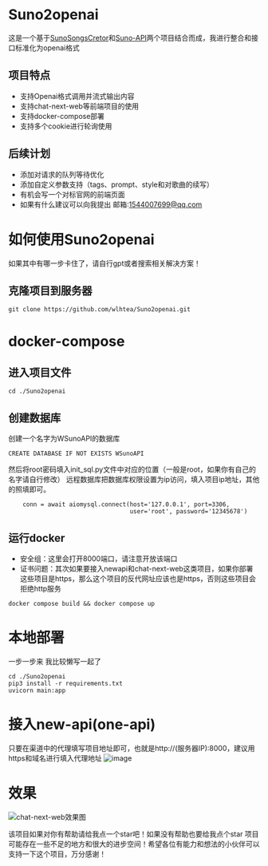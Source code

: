 # Suno2openai
这是一个基于[SunoSongsCretor](https://github.com/yihong0618/SunoSongsCreator)和[Suno-API](https://github.com/SunoAI-API/Suno-API)两个项目结合而成，我进行整合和接口标准化为openai格式

## 项目特点
- 支持Openai格式调用并流式输出内容
- 支持chat-next-web等前端项目的使用
- 支持docker-compose部署
- 支持多个cookie进行轮询使用

## 后续计划
- 添加对请求的队列等待优化
- 添加自定义参数支持（tags、prompt、style和对歌曲的续写）
- 有机会写一个对标官网的前端页面
- 如果有什么建议可以向我提出 邮箱:1544007699@qq.com

# 如何使用Suno2openai
如果其中有哪一步卡住了，请自行gpt或者搜索相关解决方案！
## 克隆项目到服务器
```
git clone https://github.com/wlhtea/Suno2openai.git
```

# docker-compose
## 进入项目文件
```
cd ./Suno2openai
```

## 创建数据库
创建一个名字为WSunoAPI的数据库
```mysql
CREATE DATABASE IF NOT EXISTS WSunoAPI
```

然后将root密码填入init_sql.py文件中对应的位置（一般是root，如果你有自己的名字请自行修改）
远程数据库把数据库权限设置为ip访问，填入项目ip地址，其他的照填即可。
```
    conn = await aiomysql.connect(host='127.0.0.1', port=3306,
                                  user='root', password='12345678')
```

## 运行docker
- 安全组：这里会打开8000端口，请注意开放该端口
- 证书问题：其次如果要接入newapi和chat-next-web这类项目，如果你部署这些项目是https，那么这个项目的反代网址应该也是https，否则这些项目会拒绝http服务

```
docker compose build && docker compose up
```

# 本地部署

一步一步来 我比较懒写一起了
```
cd ./Suno2openai
pip3 install -r requirements.txt
uvicorn main:app 
```

# 接入new-api(one-api)
只要在渠道中的代理填写项目地址即可，也就是http://(服务器IP):8000，建议用https和域名进行填入代理地址
![image](https://github.com/wlhtea/Suno2openai/assets/115779315/0b4d3741-b8d4-4aa8-9337-86d85868ed0b)

# 效果
![chat-next-web效果图](https://github.com/wlhtea/Suno2openai/assets/115779315/6495e840-b025-4667-82f6-19116ce71c8e)

该项目如果对你有帮助请给我点一个star吧！如果没有帮助也要给我点个star
项目可能存在一些不足的地方和很大的进步空间！希望各位有能力和想法的小伙伴可以支持一下这个项目，万分感谢！
